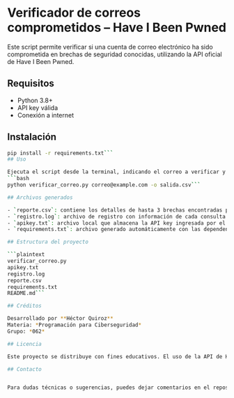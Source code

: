 # Verificador de correos comprometidos – Have I Been Pwned

Este script permite verificar si una cuenta de correo electrónico ha sido comprometida en brechas de seguridad conocidas, utilizando la API oficial de Have I Been Pwned.

## Requisitos
- Python 3.8+
- API key válida
- Conexión a internet

## Instalación
```bash
pip install -r requirements.txt```
## Uso

Ejecuta el script desde la terminal, indicando el correo a verificar y opcionalmente el nombre del archivo CSV de salida:
```bash
python verificar_correo.py correo@example.com -o salida.csv```

## Archivos generados

- `reporte.csv`: contiene los detalles de hasta 3 brechas encontradas para el correo consultado.
- `registro.log`: archivo de registro con información de cada consulta realizada y errores detectados.
- `apikey.txt`: archivo local que almacena la API key ingresada por el usuario (no debe subirse a GitHub).
- `requirements.txt`: archivo generado automáticamente con las dependencias del proyecto.

## Estructura del proyecto

```plaintext
verificar_correo.py
apikey.txt
registro.log
reporte.csv
requirements.txt
README.md```

## Créditos

Desarrollado por **Héctor Quiroz**
Materia: *Programación para Ciberseguridad*
Grupo: *062*

## Licencia

Este proyecto se distribuye con fines educativos. El uso de la API de Have I Been Pwned está sujeto a sus [términos de servicio](https://haveibeenpwned.com/API/v3#AcceptableUse).

## Contacto


Para dudas técnicas o sugerencias, puedes dejar comentarios en el repositorio de GitHub.
